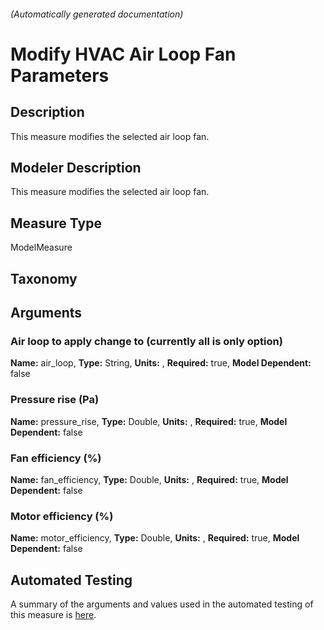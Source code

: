 

###### (Automatically generated documentation)

# Modify HVAC Air Loop Fan Parameters

## Description
This measure modifies the selected air loop fan.

## Modeler Description
This measure modifies the selected air loop fan.

## Measure Type
ModelMeasure

## Taxonomy


## Arguments


### Air loop to apply change to (currently all is only option)

**Name:** air_loop,
**Type:** String,
**Units:** ,
**Required:** true,
**Model Dependent:** false

### Pressure rise (Pa)

**Name:** pressure_rise,
**Type:** Double,
**Units:** ,
**Required:** true,
**Model Dependent:** false

### Fan efficiency (%)

**Name:** fan_efficiency,
**Type:** Double,
**Units:** ,
**Required:** true,
**Model Dependent:** false

### Motor efficiency (%)

**Name:** motor_efficiency,
**Type:** Double,
**Units:** ,
**Required:** true,
**Model Dependent:** false






## Automated Testing
A summary of the arguments and values used in the automated testing of this measure is [here](./tests/README.md).
